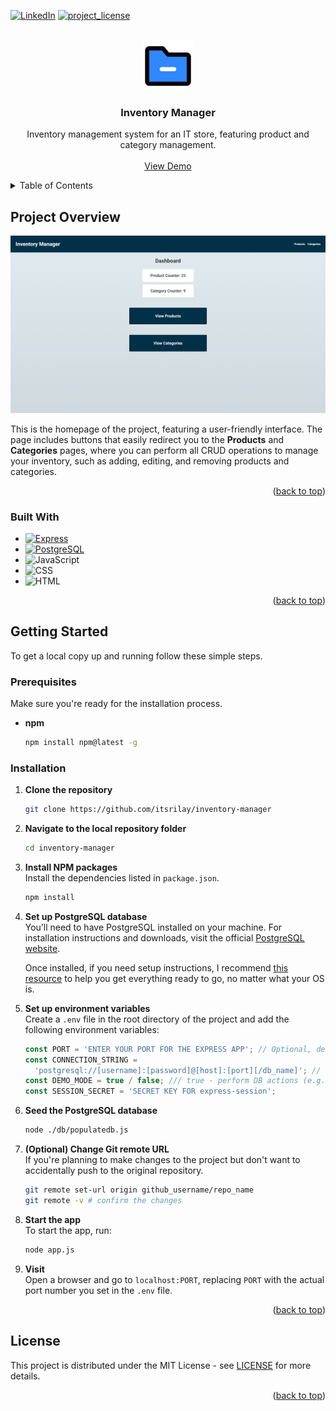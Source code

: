 <a id="readme-top"></a>

<!-- PROJECT SHIELDS -->
<!-- https://www.markdownguide.org/basic-syntax/#reference-style-links -->

[![LinkedIn][linkedin-shield]][linkedin-url]
[![project_license][license-shield]][license-url]

<!-- PROJECT LOGO -->
<br />
<div align="center">
  <a href="https://github.com/itsrilay/inventory-manager">
    <img src="./public/images/logo.svg" alt="Logo" width="80" height="80">
  </a>

<h3 align="center">Inventory Manager</h3>

  <p align="center">
    Inventory management system for an IT store, featuring product and category management.
    <br />
    <br />
    <a href="https://inventory-manager-mrto.onrender.com">View Demo</a>
  </p>
</div>

<!-- TABLE OF CONTENTS -->
<details>
  <summary>Table of Contents</summary>
  <ol>
    <li>
      <a href="#project-overview">Project Overview</a>
      <ul>
        <li><a href="#built-with">Built With</a></li>
      </ul>
    </li>
    <li>
      <a href="#getting-started">Getting Started</a>
      <ul>
        <li><a href="#prerequisites">Prerequisites</a></li>
        <li><a href="#installation">Installation</a></li>
      </ul>
    </li>
    <li><a href="#license">License</a></li>
  </ol>
</details>

<!-- PROJECT OVERVIEW -->

## Project Overview

![Project Screen Shot][product-screenshot]

This is the homepage of the project, featuring a user-friendly interface. The page includes buttons that easily redirect you to the **Products** and **Categories** pages, where you can perform all CRUD operations to manage your inventory, such as adding, editing, and removing products and categories.

<p align="right">(<a href="#readme-top">back to top</a>)</p>

### Built With

- [![Express][Express.js]][Express-url]
- [![PostgreSQL][PostgreSQL]][PostgreSQL-url]
- ![JavaScript][Javascript]
- ![CSS][CSS]
- ![HTML][HTML]

<p align="right">(<a href="#readme-top">back to top</a>)</p>

<!-- GETTING STARTED -->

## Getting Started

To get a local copy up and running follow these simple steps.

### Prerequisites

Make sure you're ready for the installation process.

- **npm**

  ```sh
  npm install npm@latest -g
  ```

### Installation

1. **Clone the repository**
   ```sh
   git clone https://github.com/itsrilay/inventory-manager
   ```
2. **Navigate to the local repository folder**
   ```sh
   cd inventory-manager
   ```
3. **Install NPM packages**  
   Install the dependencies listed in `package.json`.

   ```sh
   npm install
   ```

4. **Set up PostgreSQL database**  
   You’ll need to have PostgreSQL installed on your machine. For installation instructions and downloads, visit the official [PostgreSQL website](https://www.postgresql.org/download/).

   Once installed, if you need setup instructions, I recommend [this resource](https://neon.com/postgresql/postgresql-getting-started) to help you get everything ready to go, no matter what your OS is.

5. **Set up environment variables**  
   Create a `.env` file in the root directory of the project and add the following environment variables:

   ```js
   const PORT = 'ENTER YOUR PORT FOR THE EXPRESS APP'; // Optional, default is 3000
   const CONNECTION_STRING =
     'postgresql://[username]:[password]@[host]:[port][/db_name]'; // Basic connection string example
   const DEMO_MODE = true / false; /// true - perform DB actions (e.g., add/update records); false - skip DB actions (safe for testing)
   const SESSION_SECRET = 'SECRET KEY FOR express-session';
   ```

6. **Seed the PostgreSQL database**

   ```sh
   node ./db/populatedb.js
   ```

7. **(Optional) Change Git remote URL**  
   If you're planning to make changes to the project but don't want to accidentally push to the original repository.

   ```sh
   git remote set-url origin github_username/repo_name
   git remote -v # confirm the changes
   ```

8. **Start the app**  
   To start the app, run:

   ```sh
   node app.js
   ```

9. **Visit**  
   Open a browser and go to `localhost:PORT`, replacing `PORT` with the actual port number you set in the `.env` file.

<p align="right">(<a href="#readme-top">back to top</a>)</p>

## License

This project is distributed under the MIT License - see [LICENSE][license-url] for more details.

<p align="right">(<a href="#readme-top">back to top</a>)</p>

<!-- MARKDOWN LINKS & IMAGES -->
<!-- https://www.markdownguide.org/basic-syntax/#reference-style-links -->

[linkedin-shield]: https://img.shields.io/badge/-LinkedIn-black.svg?style=for-the-badge&logo=linkedin&colorB=555
[linkedin-url]: https://linkedin.com/in/ruis2003
[license-shield]: https://img.shields.io/github/license/itsrilay/inventory-manager.svg?style=for-the-badge
[license-url]: https://github.com/itsrilay/inventory-manager/blob/master/LICENSE
[product-screenshot]: public/images/screenshot.png
[Express.js]: https://img.shields.io/badge/express-%23f0f1f3?style=for-the-badge&logo=express&logoColor=%23383838
[Express-url]: https://expressjs.com/
[PostgreSQL]: https://img.shields.io/badge/PostgreSQL-%23212121?style=for-the-badge&logo=postgresql&logoColor=%23336791
[PostgreSQL-url]: https://www.postgresql.org/
[Javascript]: https://img.shields.io/badge/JavaScript-%23F7DF1E?style=for-the-badge&logo=javascript&logoColor=black
[CSS]: https://img.shields.io/badge/CSS-%23264DE4?style=for-the-badge&logo=css&logoColor=white
[HTML]: https://img.shields.io/badge/HTML-%23E44D26?style=for-the-badge&logo=html5&logoColor=white
